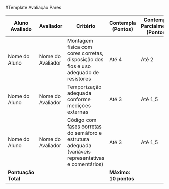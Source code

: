 #Template Avaliação Pares

| Aluno Avaliado | Avaliador | Critério                        | Contempla (Pontos) | Contempla Parcialmente (Pontos) | Não Contempla (Pontos) | Observações do Avaliador |
|----------------|-----------|---------------------------------|---------------------|----------------------------------|--------------------------|---------------------------|
| Nome do Aluno  | Nome do Avaliador | Montagem física com cores corretas, disposição dos fios e uso adequado de resistores | Até 4                  | Até 2                         | 0                        |                           |
| Nome do Aluno  | Nome do Avaliador | Temporização adequada conforme medições externas          | Até 3                  | Até 1,5                       | 0                        |                           |
| Nome do Aluno  | Nome do Avaliador | Código com fases corretas do semáforo e estrutura adequada (variáveis representativas e comentários) | Até 3                  | Até 1,5                       | 0                        |                           |
| **Pontuação Total** |           |                                | **Máximo: 10 pontos** |
